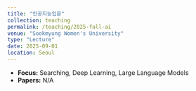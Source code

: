 ```yaml
---
title: "인공지능입문"
collection: teaching
permalink: /teaching/2025-fall-ai
venue: "Sookmyung Women's University"
type: "Lecture"
date: 2025-09-01
location: Seoul
---
```



- **Focus:** Searching, Deep Learning, Large Language Models
- **Papers:** N/A
